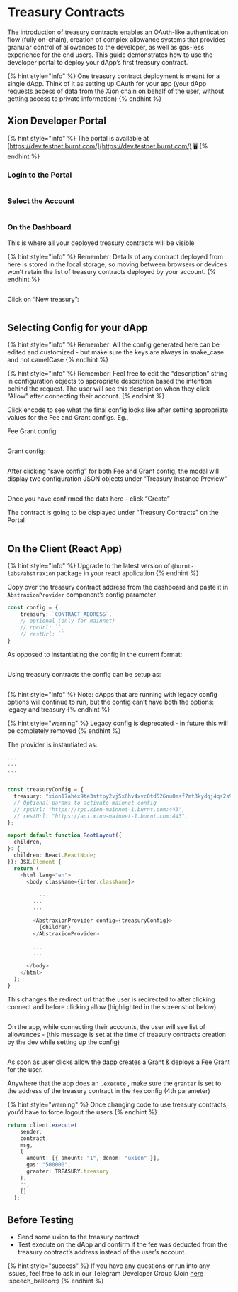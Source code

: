 # Treasury Contracts

The introduction of treasury contracts enables an OAuth-like authentication flow (fully on-chain), creation of complex allowance systems that provides granular control of allowances to the developer, as well as gas-less experience for the end users. This guide demonstrates how to use the developer portal to deploy your dApp’s first treasury contract.

{% hint style="info" %}
One treasury contract deployment is meant for a single dApp. Think of it as setting up OAuth for your app (your dApp requests access of data from the Xion chain on behalf of the user, without getting access to private information)
{% endhint %}

## Xion Developer Portal

{% hint style="info" %}
The portal is available at [https://dev.testnet.burnt.com/](https://dev.testnet.burnt.com/) 🖥️
{% endhint %}

### Login to the Portal

<figure><img src="../../../.gitbook/assets/image (7).png" alt=""><figcaption></figcaption></figure>

### Select the Account

<figure><img src="../../../.gitbook/assets/image (8).png" alt=""><figcaption></figcaption></figure>

### On the Dashboard

This is where all your deployed treasury contracts will be visible

{% hint style="info" %}
Remember: Details of any contract deployed from here is stored in the local storage, so moving between browsers or devices won’t retain the list of treasury contracts deployed by your account.
{% endhint %}

<figure><img src="../../../.gitbook/assets/image (9).png" alt=""><figcaption></figcaption></figure>

Click on “New treasury”:

<figure><img src="../../../.gitbook/assets/image (10).png" alt=""><figcaption></figcaption></figure>

## Selecting Config for your dApp

{% hint style="info" %}
Remember: All the config generated here can be edited and customized - but make sure the keys are always in snake\_case and not camelCase
{% endhint %}

{% hint style="info" %}
Remember: Feel free to edit the “description” string in configuration objects to appropriate description based the intention behind the request. The user will see this description when they click “Allow” after connecting their account.
{% endhint %}



Click encode to see what the final config looks like after setting appropriate values for the Fee and Grant configs. Eg.,



Fee Grant config:

<figure><img src="../../../.gitbook/assets/image (11).png" alt=""><figcaption></figcaption></figure>

Grant config:

<figure><img src="../../../.gitbook/assets/image (6).png" alt=""><figcaption></figcaption></figure>

After clicking “save config” for both Fee and Grant config, the modal will display two configuration JSON objects under “Treasury Instance Preview”

<figure><img src="../../../.gitbook/assets/image.png" alt=""><figcaption></figcaption></figure>

Once you have confirmed the data here - click “Create”



The contract is going to be displayed under "Treasury Contracts" on the Portal

<figure><img src="../../../.gitbook/assets/image (20).png" alt=""><figcaption></figcaption></figure>

## On the Client (React App)

{% hint style="info" %}
Upgrade to the latest version of `@burnt-labs/abstraxion` package in your react application
{% endhint %}

Copy over the treasury contract address from the dashboard and paste it in `AbstraxionProvider` component’s config parameter

```typescript
const config = {
	treasury: `CONTRACT_ADDRESS`,
	// optional (only for mainnet)
	// rpcUrl: ``,
	// restUrl: ``
}
```



As opposed to instantiating the config in the current format:

<figure><img src="../../../.gitbook/assets/image (15).png" alt=""><figcaption></figcaption></figure>

Using treasury contracts the config can be setup as:

<figure><img src="../../../.gitbook/assets/image (16).png" alt=""><figcaption></figcaption></figure>

{% hint style="info" %}
Note: dApps that are running with legacy config options will continue to run, but the config can’t have both the options: legacy and treasury
{% endhint %}

{% hint style="warning" %}
Legacy config is deprecated - in future this will be completely removed
{% endhint %}



The provider is instantiated as:

```typescript
...
...
...


const treasuryConfig = {
  treasury: "xion17ah4x9te3sttpy2vj5x6hv4xvc0td526nu0msf7mt3kydqj4qs2s9jhe90", // Example XION treasury contract
  // Optional params to activate mainnet config
  // rpcUrl: "https://rpc.xion-mainnet-1.burnt.com:443",
  // restUrl: "https://api.xion-mainnet-1.burnt.com:443",
};

export default function RootLayout({
  children,
}: {
  children: React.ReactNode;
}): JSX.Element {
  return (
    <html lang="en">
      <body className={inter.className}>

	      ...
        ...
        ...

        <AbstraxionProvider config={treasuryConfig}>
          {children}
        </AbstraxionProvider>

        ...
        ...

      </body>
    </html>
  );
}
```



This changes the redirect url that the user is redirected to after clicking connect and before clicking allow (highlighted in the screenshot below)

<figure><img src="../../../.gitbook/assets/image (17).png" alt=""><figcaption></figcaption></figure>

On the app, while connecting their accounts, the user will see list of allowances - (this message is set at the time of treasury contracts creation by the dev while setting up the config)

<figure><img src="../../../.gitbook/assets/image (18).png" alt=""><figcaption></figcaption></figure>

As soon as user clicks allow the dapp creates a Grant & deploys a Fee Grant for the user.



Anywhere that the app does an `.execute` , make sure the `granter` is set to the address of the treasury contract in the `fee` config (4th parameter)

{% hint style="warning" %}
Once changing code to use treasury contracts, you’d have to force logout the users
{% endhint %}

```typescript
return client.execute(
    sender,
    contract,
    msg,
    {
      amount: [{ amount: "1", denom: "uxion" }],
      gas: "500000",
      granter: TREASURY.treasury
    },
    "",
    []
  );
```



## Before Testing

* Send some uxion to the treasury contract
* Test execute on the dApp and confirm if the fee was deducted from the treasury contract’s address instead of the user’s account.



{% hint style="success" %}
If you have any questions or run into any issues, feel free to ask in our Telegram Developer Group (Join [here](https://t.me/+SC47NRhVz9Q2MDg0) :speech\_balloon:)
{% endhint %}
